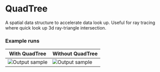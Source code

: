 # QuadTree
A spatial data structure to accelerate data look up. Useful for ray tracing where quick look up 3d ray-triangle intersection. 
### Example runs
| With QuadTree  | Without QuadTree |
| ------------- | ------------- |
| ![Output sample](https://github.com/DharshanV/QuadTree/blob/master/Examples/example1.gif)  | ![Output sample](https://github.com/DharshanV/QuadTree/blob/master/Examples/example2.gif)  |
